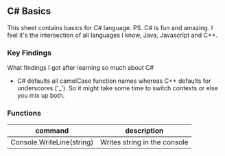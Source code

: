 ## C# Basics
This sheet contains basics for C# language. PS. C# is fun and amazing. I feel it's the intersection of all languages I know, Java, Javascript and C++.

### Key Findings
What findings I got after learning so much about C#
+ C# defaults all camelCase function names whereas C++ defaults for underscores ('_'). So it might take some time to switch contexts or else you mix up both.


### Functions
command|description
-------|-----------
Console.WriteLine(string)| Writes string in the console
